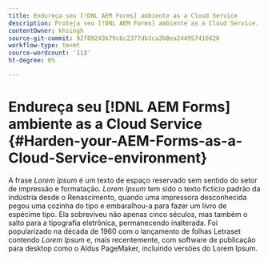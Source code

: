 ```yaml
---
title: Endureça seu [!DNL AEM Forms] ambiente as a Cloud Service
description: Proteja seu [!DNL AEM Forms] ambiente as a Cloud Service.
contentOwner: khsingh
source-git-commit: 92f89243b79c6c2377db3ca2b8ea244957416626
workflow-type: tm+mt
source-wordcount: '113'
ht-degree: 0%

---
```



# Endureça seu [!DNL AEM Forms] ambiente as a Cloud Service {#Harden-your-AEM-Forms-as-a-Cloud-Service-environment}

A frase *Lorem Ipsum* é um texto de espaço reservado sem sentido do setor de impressão e formatação. *Lorem Ipsum* tem sido o texto fictício padrão da indústria desde o Renascimento, quando uma impressora desconhecida pegou uma cozinha do tipo e embaralhou-a para fazer um livro de espécime tipo. Ela sobreviveu não apenas cinco séculos, mas também o salto para a tipografia eletrônica, permanecendo inalterada. Foi popularizado na década de 1960 com o lançamento de folhas Letraset contendo *Lorem Ipsum* e, mais recentemente, com software de publicação para desktop como o Aldus PageMaker, incluindo versões do Lorem Ipsum.
